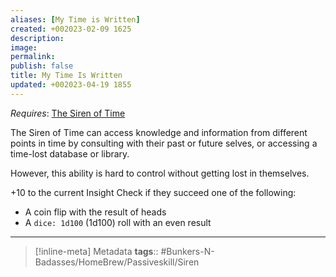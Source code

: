 ```yaml
---
aliases: [My Time is Written]
created: +002023-02-09 1625
description: 
image: 
permalink: 
publish: false
title: My Time Is Written
updated: +002023-04-19 1855
---
```


*Requires*: [The Siren of Time](Siren%20of%20Time.md)

The Siren of Time can access knowledge and information from different points in time by consulting with their past or future selves, or accessing a time-lost database or library. 

However, this ability is hard to control without getting lost in themselves.

+10 to the current Insight Check if they succeed one of the following: 
- A coin flip with the result of heads
- A `dice: 1d100` (1d100) roll with an even result


---

>[!inline-meta] Metadata
> **tags**:: #Bunkers-N-Badasses/HomeBrew/Passiveskill/Siren
